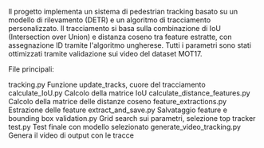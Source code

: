 Il progetto implementa un sistema di pedestrian tracking basato su un modello di rilevamento (DETR) e un algoritmo di tracciamento personalizzato.
Il tracciamento si basa sulla combinazione di IoU (Intersection over Union) e distanza coseno tra feature estratte, con assegnazione ID tramite l'algoritmo ungherese.
Tutti i parametri sono stati ottimizzati tramite validazione sui video del dataset MOT17.

File principali:

tracking.py	Funzione update_tracks, cuore del tracciamento
calculate_IoU.py	Calcolo della matrice IoU
calculate_distance_features.py	Calcolo della matrice delle distanze coseno
feature_extractions.py	Estrazione delle feature
extract_and_save.py	Salvataggio feature e bounding box
validation.py	Grid search sui parametri, selezione top tracker
test.py	Test finale con modello selezionato
generate_video_tracking.py	Genera il video di output con le tracce
